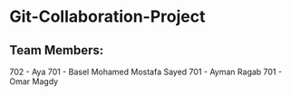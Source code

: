 # Git-Collaboration-Project

## Team Members:
702 - Aya
701 - Basel Mohamed Mostafa Sayed
701 - Ayman Ragab
701 - Omar Magdy
